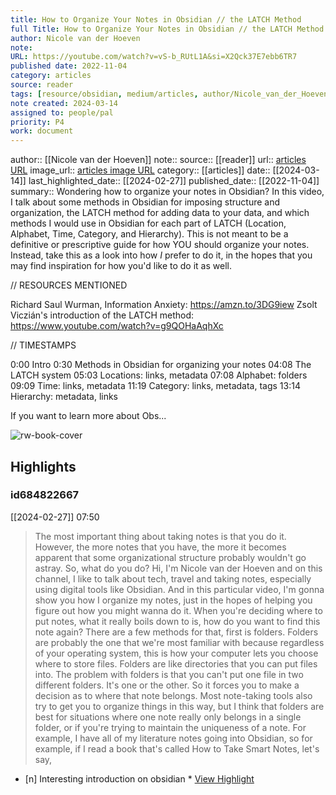 ```yaml
---
title: How to Organize Your Notes in Obsidian // the LATCH Method
full Title: How to Organize Your Notes in Obsidian // the LATCH Method
author: Nicole van der Hoeven
note: 
URL: https://youtube.com/watch?v=vS-b_RUtL1A&si=X2Qck37E7ebb6TR7
published date: 2022-11-04
category: articles
source: reader
tags: [resource/obsidian, medium/articles, author/Nicole_van_der_Hoeven, reader/reader, date/2024-02-27, area/reader]
note created: 2024-03-14
assigned to: people/pal
priority: P4
work: document
---
```

author:: [[Nicole van der Hoeven]]
note:: 
source:: [[reader]]
url:: [articles URL](https://youtube.com/watch?v=vS-b_RUtL1A&si=X2Qck37E7ebb6TR7)
image_url:: [articles image URL](https://i.ytimg.com/vi/vS-b_RUtL1A/maxresdefault.jpg)
category:: [[articles]]
date:: [[2024-03-14]]
last_highlighted_date:: [[2024-02-27]]
published_date:: [[2022-11-04]]
summary:: Wondering how to organize your notes in Obsidian? In this video, I talk about some methods in Obsidian for imposing structure and organization, the LATCH method for adding data to your data, and which methods I would use in Obsidian for each part of LATCH (Location, Alphabet, Time, Category, and Hierarchy). This is not meant to be a definitive or prescriptive guide for how YOU should organize your notes. Instead, take this as a look into how *I* prefer to do it, in the hopes that you may find inspiration for how you'd like to do it as well.


// RESOURCES MENTIONED

Richard Saul Wurman, Information Anxiety: https://amzn.to/3DG9iew
Zsolt Viczián's introduction of the LATCH method: https://www.youtube.com/watch?v=g9QOHaAqhXc


// TIMESTAMPS

0:00 Intro
0:30 Methods in Obsidian for organizing your notes
04:08 The LATCH system
05:03 Locations: links, metadata
07:08 Alphabet: folders
09:09 Time: links, metadata
11:19 Category: links, metadata, tags
13:14 Hierarchy: metadata, links

If you want to learn more about Obs...

![rw-book-cover](https://i.ytimg.com/vi/vS-b_RUtL1A/maxresdefault.jpg)

## Highlights
### id684822667
[[2024-02-27]] 07:50
> The most important thing about taking notes is that you do it. However, the more notes that you have, the more it becomes apparent that some organizational structure probably wouldn't go astray. So, what do you do? Hi, I'm Nicole van der Hoeven and on this channel, I like to talk about tech, travel and taking notes, especially using digital tools like Obsidian. And in this particular video, I'm gonna show you how I organize my notes, just in the hopes of helping you figure out how you might wanna do it.
> When you're deciding where to put notes, what it really boils down to is, how do you want to find this note again? There are a few methods for that, first is folders. Folders are probably the one that we're most familiar with because regardless of your operating system, this is how your computer lets you choose where to store files. Folders are like directories that you can put files into. The problem with folders is that you can't put one file in two different folders.
> It's one or the other. So it forces you to make a decision as to where that note belongs. Most note-taking tools also try to get you to organize things in this way, but I think that folders are best for situations where one note really only belongs in a single folder, or if you're trying to maintain the uniqueness of a note. For example, I have all of my literature notes going into Obsidian, so for example, if I read a book that's called How to Take Smart Notes, let's say,

- [n] Interesting introduction on obsidian  * [View Highlight](https://read.readwise.io/read/01hqnd9eymf9zmxg0abqd1he10)


